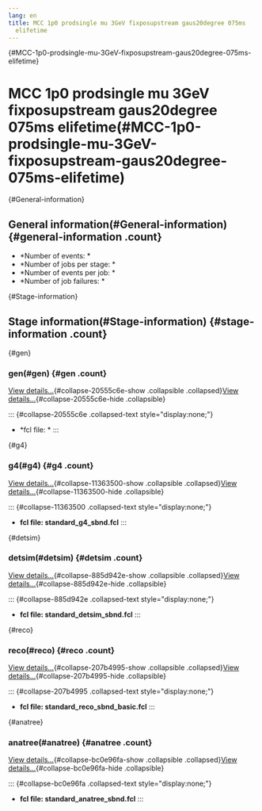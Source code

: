 ```yaml
---
lang: en
title: MCC 1p0 prodsingle mu 3GeV fixposupstream gaus20degree 075ms
  elifetime
---
```


{#MCC-1p0-prodsingle-mu-3GeV-fixposupstream-gaus20degree-075ms-elifetime}

MCC 1p0 prodsingle mu 3GeV fixposupstream gaus20degree 075ms elifetime(#MCC-1p0-prodsingle-mu-3GeV-fixposupstream-gaus20degree-075ms-elifetime)
================================================================================================================================================================

{#General-information}

General information(#General-information) {#general-information .count}
----------------------------------------------------------

-   \*Number of events: \*
-   \*Number of jobs per stage: \*
-   \*Number of events per job: \*
-   \*Number of job failures: \*

{#Stage-information}

Stage information(#Stage-information) {#stage-information .count}
------------------------------------------------------

{#gen}

### gen(#gen) {#gen .count}

[View details\...](#){#collapse-20555c6e-show .collapsible
.collapsed}[View details\...](#){#collapse-20555c6e-hide .collapsible}

::: {#collapse-20555c6e .collapsed-text style="display:none;"}
-   \*fcl file: \*
:::

{#g4}

### g4(#g4) {#g4 .count}

[View details\...](#){#collapse-11363500-show .collapsible
.collapsed}[View details\...](#){#collapse-11363500-hide .collapsible}

::: {#collapse-11363500 .collapsed-text style="display:none;"}
-   **fcl file: standard\_g4\_sbnd.fcl**
:::

{#detsim}

### detsim(#detsim) {#detsim .count}

[View details\...](#){#collapse-885d942e-show .collapsible
.collapsed}[View details\...](#){#collapse-885d942e-hide .collapsible}

::: {#collapse-885d942e .collapsed-text style="display:none;"}
-   **fcl file: standard\_detsim\_sbnd.fcl**
:::

{#reco}

### reco(#reco) {#reco .count}

[View details\...](#){#collapse-207b4995-show .collapsible
.collapsed}[View details\...](#){#collapse-207b4995-hide .collapsible}

::: {#collapse-207b4995 .collapsed-text style="display:none;"}
-   **fcl file: standard\_reco\_sbnd\_basic.fcl**
:::

{#anatree}

### anatree(#anatree) {#anatree .count}

[View details\...](#){#collapse-bc0e96fa-show .collapsible
.collapsed}[View details\...](#){#collapse-bc0e96fa-hide .collapsible}

::: {#collapse-bc0e96fa .collapsed-text style="display:none;"}
-   **fcl file: standard\_anatree\_sbnd.fcl**
:::
